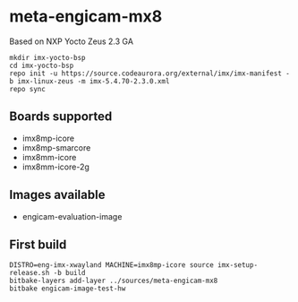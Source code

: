 
meta-engicam-mx8
================

Based on NXP Yocto Zeus 2.3 GA


```
mkdir imx-yocto-bsp
cd imx-yocto-bsp
repo init -u https://source.codeaurora.org/external/imx/imx-manifest -b imx-linux-zeus -m imx-5.4.70-2.3.0.xml
repo sync
```


Boards supported
----------------

- imx8mp-icore
- imx8mp-smarcore
- imx8mm-icore
- imx8mm-icore-2g


Images available
----------------

- engicam-evaluation-image



First build
-----------

```
DISTRO=eng-imx-xwayland MACHINE=imx8mp-icore source imx-setup-release.sh -b build
bitbake-layers add-layer ../sources/meta-engicam-mx8
bitbake engicam-image-test-hw
```
